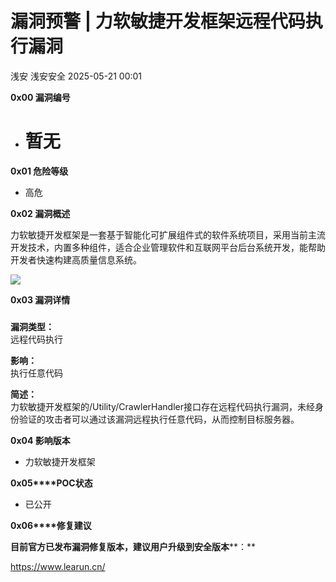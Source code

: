 #  漏洞预警 | 力软敏捷开发框架远程代码执行漏洞   
浅安  浅安安全   2025-05-21 00:01  
  
**0x00 漏洞编号**  
- # 暂无  
  
**0x01 危险等级**  
- 高危  
  
**0x02 漏洞概述**  
  
力软敏捷开发框架是一套基于智能化可扩展组件式的软件系统项目，采用当前主流开发技术，内置多种组件，适合企业管理软件和互联网平台后台系统开发，能帮助开发者快速构建高质量信息系统。  
  
![](https://mmbiz.qpic.cn/sz_mmbiz_png/7stTqD182SVoiczLZwszDtBdU2kW2BKlKAJTR9dw0z7CCa3waJq58QddrwQic5PUYIteenWQPs6JhYhhScuUJ4vQ/640?wx_fmt=png&from=appmsg "")  
  
**0x03 漏洞详情**  
###   
  
**漏洞类型：**  
远程代码执行  
  
**影响：**  
执行任意代码  
  
**简述：**  
力软敏捷开发框架的/Utility/CrawlerHandler接口存在远程代码执行漏洞，未经身份验证的攻击者可以通过该漏洞远程执行任意代码，从而控制目标服务器。  
  
**0x04 影响版本**  
- 力软敏捷开发框架  
  
**0x05****POC状态**  
- 已公开  
  
**0x06****修复建议**  
  
**目前官方已发布漏洞修复版本，建议用户升级到安全版本****：**  
  
https://www.learun.cn/  
  
  
  

